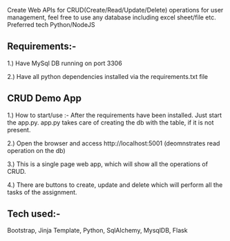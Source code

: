 

Create Web APIs for CRUD(Create/Read/Update/Delete) operations for user management, feel free to use any database including excel sheet/file etc. 
Preferred tech Python/NodeJS


Requirements:-
--------------
1.) Have MySql DB running on port 3306

2.) Have all python dependencies installed via the requirements.txt file


CRUD Demo App
--------------

1.) How to start/use :-
  After the requirements have been installed. Just start the app.py. app.py takes care of creating the db with the table, if it is not present.
  
2.) Open the browser  and access http://localhost:5001 (deomnstrates read operation on the db)

3.) This is a single page web app, which will show all the operations of CRUD.

4.) There are buttons to create, update and delete which will perform all the tasks of the assignment. 


Tech used:-
-----------
Bootstrap, Jinja Template, Python, SqlAlchemy, MysqlDB, Flask

